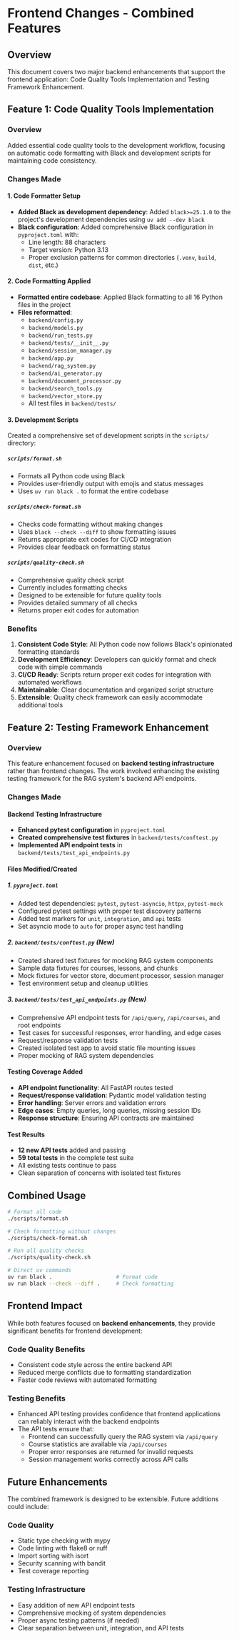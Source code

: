 # Frontend Changes - Combined Features

## Overview
This document covers two major backend enhancements that support the frontend application: Code Quality Tools Implementation and Testing Framework Enhancement.

## Feature 1: Code Quality Tools Implementation

### Overview
Added essential code quality tools to the development workflow, focusing on automatic code formatting with Black and development scripts for maintaining code consistency.

### Changes Made

#### 1. Code Formatter Setup
- **Added Black as development dependency**: Added `black>=25.1.0` to the project's development dependencies using `uv add --dev black`
- **Black configuration**: Added comprehensive Black configuration in `pyproject.toml` with:
  - Line length: 88 characters
  - Target version: Python 3.13
  - Proper exclusion patterns for common directories (`.venv`, `build`, `dist`, etc.)

#### 2. Code Formatting Applied
- **Formatted entire codebase**: Applied Black formatting to all 16 Python files in the project
- **Files reformatted**:
  - `backend/config.py`
  - `backend/models.py` 
  - `backend/run_tests.py`
  - `backend/tests/__init__.py`
  - `backend/session_manager.py`
  - `backend/app.py`
  - `backend/rag_system.py`
  - `backend/ai_generator.py`
  - `backend/document_processor.py`
  - `backend/search_tools.py`
  - `backend/vector_store.py`
  - All test files in `backend/tests/`

#### 3. Development Scripts
Created a comprehensive set of development scripts in the `scripts/` directory:

##### `scripts/format.sh`
- Formats all Python code using Black
- Provides user-friendly output with emojis and status messages
- Uses `uv run black .` to format the entire codebase

##### `scripts/check-format.sh`
- Checks code formatting without making changes
- Uses `black --check --diff` to show formatting issues
- Returns appropriate exit codes for CI/CD integration
- Provides clear feedback on formatting status

##### `scripts/quality-check.sh`
- Comprehensive quality check script
- Currently includes formatting checks
- Designed to be extensible for future quality tools
- Provides detailed summary of all checks
- Returns proper exit codes for automation

### Benefits
1. **Consistent Code Style**: All Python code now follows Black's opinionated formatting standards
2. **Development Efficiency**: Developers can quickly format and check code with simple commands
3. **CI/CD Ready**: Scripts return proper exit codes for integration with automated workflows
4. **Maintainable**: Clear documentation and organized script structure
5. **Extensible**: Quality check framework can easily accommodate additional tools

## Feature 2: Testing Framework Enhancement

### Overview
This feature enhancement focused on **backend testing infrastructure** rather than frontend changes. The work involved enhancing the existing testing framework for the RAG system's backend API endpoints.

### Changes Made

#### Backend Testing Infrastructure
- **Enhanced pytest configuration** in `pyproject.toml`
- **Created comprehensive test fixtures** in `backend/tests/conftest.py`
- **Implemented API endpoint tests** in `backend/tests/test_api_endpoints.py`

#### Files Modified/Created

##### 1. `pyproject.toml`
- Added test dependencies: `pytest`, `pytest-asyncio`, `httpx`, `pytest-mock`
- Configured pytest settings with proper test discovery patterns
- Added test markers for `unit`, `integration`, and `api` tests
- Set asyncio mode to `auto` for proper async test handling

##### 2. `backend/tests/conftest.py` (New)
- Created shared test fixtures for mocking RAG system components
- Sample data fixtures for courses, lessons, and chunks
- Mock fixtures for vector store, document processor, session manager
- Test environment setup and cleanup utilities

##### 3. `backend/tests/test_api_endpoints.py` (New)
- Comprehensive API endpoint tests for `/api/query`, `/api/courses`, and root endpoints
- Test cases for successful responses, error handling, and edge cases
- Request/response validation tests
- Created isolated test app to avoid static file mounting issues
- Proper mocking of RAG system dependencies

#### Testing Coverage Added
- **API endpoint functionality**: All FastAPI routes tested
- **Request/response validation**: Pydantic model validation testing  
- **Error handling**: Server errors and validation errors
- **Edge cases**: Empty queries, long queries, missing session IDs
- **Response structure**: Ensuring API contracts are maintained

#### Test Results
- **12 new API tests** added and passing
- **59 total tests** in the complete test suite
- All existing tests continue to pass
- Clean separation of concerns with isolated test fixtures

## Combined Usage
```bash
# Format all code
./scripts/format.sh

# Check formatting without changes
./scripts/check-format.sh

# Run all quality checks
./scripts/quality-check.sh

# Direct uv commands
uv run black .                    # Format code
uv run black --check --diff .     # Check formatting
```

## Frontend Impact
While both features focused on **backend enhancements**, they provide significant benefits for frontend development:

### Code Quality Benefits
- Consistent code style across the entire backend API
- Reduced merge conflicts due to formatting standardization
- Faster code reviews with automated formatting

### Testing Benefits
- Enhanced API testing provides confidence that frontend applications can reliably interact with the backend endpoints
- The API tests ensure that:
  - Frontend can successfully query the RAG system via `/api/query`
  - Course statistics are available via `/api/courses`
  - Proper error responses are returned for invalid requests
  - Session management works correctly across API calls

## Future Enhancements
The combined framework is designed to be extensible. Future additions could include:

### Code Quality
- Static type checking with mypy
- Code linting with flake8 or ruff
- Import sorting with isort
- Security scanning with bandit
- Test coverage reporting

### Testing Infrastructure
- Easy addition of new API endpoint tests
- Comprehensive mocking of system dependencies
- Proper async testing patterns (if needed)
- Clear separation between unit, integration, and API tests
